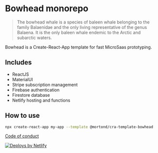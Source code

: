 # Bowhead monorepo

> The bowhead whale is a species of baleen whale belonging to the family Balaenidae and the only living representative of the genus Balaena. It is the only baleen whale endemic to the Arctic and subarctic waters.

Bowhead is a Create-React-App template for fast MicroSaas prototyping.

## Includes

- ReactJS
- MaterialUI
- Stripe subscription management
- Firebase authentication
- Firestore database
- Netlify hosting and functions

## How to use

```bash
npx create-react-app my-app --template @mortond/cra-template-bowhead
```

[Code of conduct](https://github.com/daithimorton/bowhead/blob/master/code-of-conduct.md)



<a href="https://www.netlify.com">
    <img src="https://www.netlify.com/img/global/badges/netlify-color-accent.svg" alt="Deploys by Netlify" />
</a>